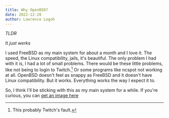 ```yaml
---
title: Why OpenBSD?
date: 2022-12-28
author: Lawrence Logoh
---
```


*_TLDR_*

_It just werks_

I used FreeBSD as my main system for about a month and I love it.
The speed, the Linux compatibility, jails, it's beautiful.
The only problem I had with it is, I had a lot of small problems.
There would be these little problems, like not being to login to Twitch.[^1]
Or some programs like ncspot not working at all.
OpenBSD doesn't feel as snappy as FreeBSD and it doesn't have Linux compatibility.
But it works.
Everything works the way I expect it to.

So, I think I'll be sticking with this as my main system for a while.
If you're curious, you can [get an image here](https://www.openbsd.org/faq/faq4.html#Download)



[^1]: This probably Twitch's fault.

